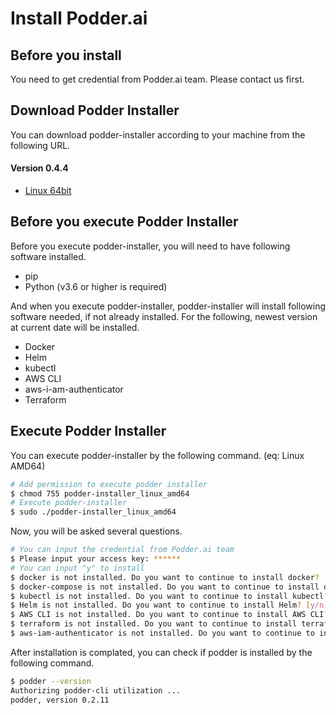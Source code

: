 # Install Podder.ai

## Before you install
You need to get credential from Podder.ai team. Please contact us first.

## Download Podder Installer
You can download podder-installer according to your machine from the following URL.

#### Version 0.4.4

- [Linux 64bit](https://podder-downloads.s3-ap-northeast-1.amazonaws.com/podder-installer/0.4.4/podder-installer_linux_amd64)

## Before you execute Podder Installer
Before you execute podder-installer, you will need to have following software installed.
- pip
- Python (v3.6 or higher is required)

And when you execute podder-installer, podder-installer will install following software needed, if not already installed.
For the following, newest version at current date will be installed.
- Docker
- Helm
- kubectl
- AWS CLI
- aws-i-am-authenticator
- Terraform


## Execute Podder Installer
You can execute podder-installer by the following command. (eq:  Linux AMD64)
```bash
# Add permission to execute podder installer
$ chmod 755 podder-installer_linux_amd64
# Execute podder-installer
$ sudo ./podder-installer_linux_amd64
```

Now, you will be asked several questions.
```bash
# You can input the credential from Podder.ai team
$ Please input your access key: ******
# You can input "y" to install
$ docker is not installed. Do you want to continue to install docker? [y/n] y
$ docker-compose is not installed. Do you want to continue to install docker-compose? [y/n] y
$ kubectl is not installed. Do you want to continue to install kubectl? [y/n] y
$ Helm is not installed. Do you want to continue to install Helm? [y/n] y
$ AWS CLI is not installed. Do you want to continue to install AWS CLI? [y/n] y
$ terraform is not installed. Do you want to continue to install terraform? [y/n] y
$ aws-iam-authenticator is not installed. Do you want to continue to install aws-iam-authenticator? [y/n] y
```

After installation is complated, you can check if podder is installed by the following command.
```bash
$ podder --version
Authorizing podder-cli utilization ...
podder, version 0.2.11
```
